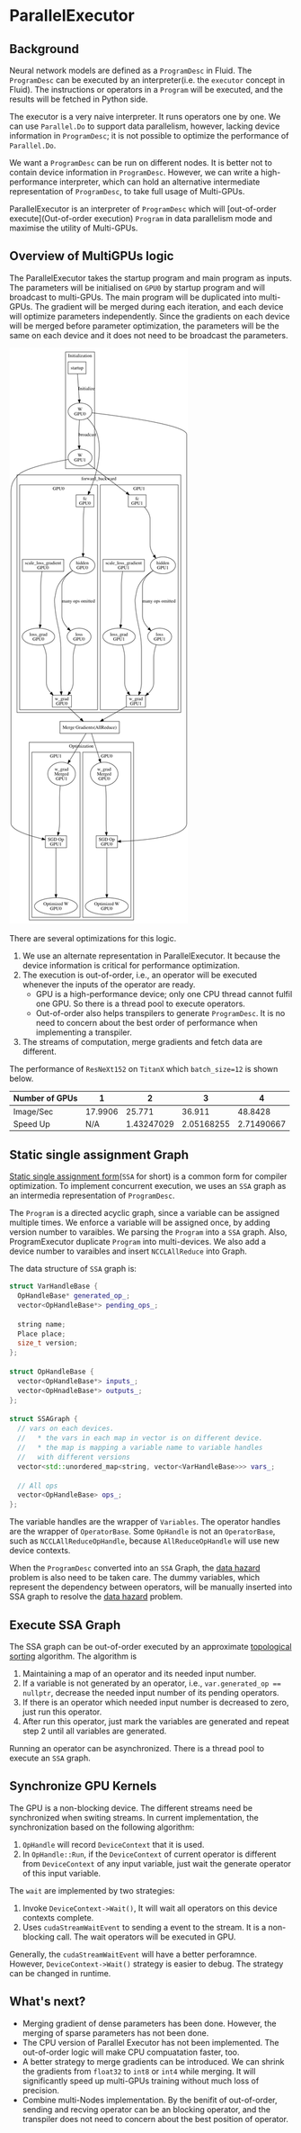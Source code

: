 # ParallelExecutor

## Background

Neural network models are defined as a `ProgramDesc` in Fluid. The `ProgramDesc` can be executed by an interpreter(i.e. the `executor` concept in Fluid). The instructions or operators in a `Program` will be executed, and the results will be fetched in Python side.

The executor is a very naive interpreter. It runs operators one by one. We can use `Parallel.Do` to support data parallelism, however, lacking device information in `ProgramDesc`; it is not possible to optimize the performance of `Parallel.Do`.

We want a `ProgramDesc` can be run on different nodes. It is better not to contain device information in `ProgramDesc`. However, we can write a high-performance interpreter, which can hold an alternative intermediate representation of `ProgramDesc`, to take full usage of Multi-GPUs. 

ParallelExecutor is an interpreter of `ProgramDesc` which will [out-of-order execute](Out-of-order execution) `Program` in data parallelism mode and maximise the utility of Multi-GPUs.


## Overview of MultiGPUs logic

The ParallelExecutor takes the startup program and main program as inputs. The parameters will be initialised on `GPU0` by startup program and will broadcast to multi-GPUs. The main program will be duplicated into multi-GPUs. The gradient will be merged during each iteration, and each device will optimize parameters independently. Since the gradients on each device will be merged before parameter optimization, the parameters will be the same on each device and it does not need to be broadcast the parameters.

![alt](images/parallel_executor_overview.png)

There are several optimizations for this logic.

1. We use an alternate representation in ParallelExecutor. It because the device information is critical for performance optimization.
2. The execution is out-of-order, i.e., an operator will be executed whenever the inputs of the operator are ready. 
   * GPU is a high-performance device; only one CPU thread cannot fulfil one GPU. So there is a thread pool to execute operators.
   * Out-of-order also helps transpilers to generate `ProgramDesc`. It is no need to concern about the best order of performance when implementing a transpiler.
3. The streams of computation, merge gradients and fetch data are different.

The performance of `ResNeXt152` on `TitanX` which `batch_size=12` is shown below.

| Number of GPUs | 1 | 2 | 3 | 4|
| --- | --- | --- | --- | --- |
| Image/Sec | 17.9906 | 25.771 | 36.911 | 48.8428 |
| Speed Up | N/A | 1.43247029 | 2.05168255 | 2.71490667 |


## Static single assignment Graph

[Static single assignment form](https://en.wikipedia.org/wiki/Static_single_assignment_form)(`SSA` for short) is a common form for compiler optimization. To implement concurrent execution, we uses an `SSA` graph as an intermedia representation of `ProgramDesc`.

The `Program` is a directed acyclic graph, since a variable can be assigned multiple times. We enforce a variable will be assigned once, by adding version number to varaibles. We parsing the `Program` into a `SSA` graph. Also, ProgramExecutor duplicate `Program` into multi-devices. We also add a device number to varaibles and insert `NCCLAllReduce` into Graph.

The data structure of `SSA` graph is:

```c++
struct VarHandleBase {
  OpHandleBase* generated_op_;
  vector<OpHandleBase*> pending_ops_;
  
  string name;
  Place place;
  size_t version;
};

struct OpHandleBase {
  vector<OpHandleBase*> inputs_;
  vector<OpHnadleBase*> outputs_;
};

struct SSAGraph {
  // vars on each devices. 
  //   * the vars in each map in vector is on different device.
  //   * the map is mapping a variable name to variable handles
  //   with different versions
  vector<std::unordered_map<string, vector<VarHandleBase>>> vars_;
  
  // All ops
  vector<OpHandleBase> ops_;
};
```
The variable handles are the wrapper of `Variables`. The operator handles are the wrapper of `OperatorBase`. Some `OpHandle` is not an `OperatorBase`, such as `NCCLAllReduceOpHandle`, because `AllReduceOpHandle` will use new device contexts.

When the `ProgramDesc` converted into an `SSA` Graph, the [data hazard](https://en.wikipedia.org/wiki/Hazard_(computer_architecture)) problem is also need to be taken care. The dummy variables, which represent the dependency between operators, will be manually inserted into SSA graph to resolve the [data hazard](https://en.wikipedia.org/wiki/Hazard_(computer_architecture)) problem.

## Execute SSA Graph

The SSA graph can be out-of-order executed by an approximate [topological sorting](https://en.wikipedia.org/wiki/Topological_sorting) algorithm. The algorithm is

1. Maintaining a map of an operator and its needed input number.
2. If a variable is not generated by an operator, i.e., `var.generated_op == nullptr`, decrease the needed input number of its pending operators.
3. If there is an operator which needed input number is decreased to zero, just run this operator.
4. After run this operator, just mark the variables are generated and repeat step 2 until all variables are generated.

Running an operator can be asynchronized. There is a thread pool to execute an `SSA` graph.

## Synchronize GPU Kernels

The GPU is a non-blocking device. The different streams need be synchronized when switing streams. In current implementation, the synchronization based on the following algorithm:

1. `OpHandle` will record `DeviceContext` that it is used.
2. In `OpHandle::Run`, if the `DeviceContext` of current operator is different from `DeviceContext` of any input variable, just wait the generate operator of this input variable.

The `wait` are implemented by two strategies:

1. Invoke `DeviceContext->Wait()`, It will wait all operators on this device contexts complete.
2. Uses `cudaStreamWaitEvent` to sending a event to the stream. It is a non-blocking call. The wait operators will be executed in GPU.

Generally, the `cudaStreamWaitEvent` will have a better perforamnce. However, `DeviceContext->Wait()` strategy is easier to debug. The strategy can be changed in runtime.

## What's next?

* Merging gradient of dense parameters has been done. However, the merging of sparse parameters has not been done.
* The CPU version of Parallel Executor has not been implemented. The out-of-order logic will make CPU compuatation faster, too.
* A better strategy to merge gradients can be introduced. We can shrink the gradients from `float32` to `int8` or `int4` while merging. It will significantly speed up multi-GPUs training without much loss of precision.
* Combine multi-Nodes implementation. By the benifit of out-of-order, sending and recving operator can be an blocking operator, and the transpiler does not need to concern about the best position of operator.
